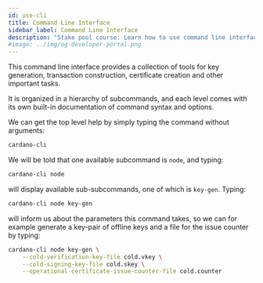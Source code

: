 ```yaml
---
id: use-cli
title: Command Line Interface
sidebar_label: Command Line Interface
description: "Stake pool course: Learn how to use command line interface (cli)."
#image: ../img/og-developer-portal.png
---
```


This command line interface provides a collection of tools for key generation, transaction construction, certificate creation and other important tasks.

It is organized in a hierarchy of subcommands, and each level comes with its own built-in documentation of command syntax and options.

We can get the top level help by simply typing the command without arguments:

```sh
cardano-cli
```

We will be told that one available subcommand is `node`, and typing:

```sh
cardano-cli node
```

will display available sub-subcommands, one of which is `key-gen`. Typing:

```sh
cardano-cli node key-gen
```

will inform us about the parameters this command takes, so we can for example generate a key-pair of offline keys and a file for the issue counter by typing:

```sh
cardano-cli node key-gen \
    --cold-verification-key-file cold.vkey \
    --cold-signing-key-file cold.skey \
    --operational-certificate-issue-counter-file cold.counter
```
